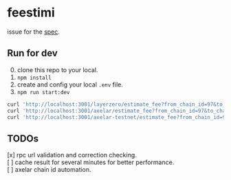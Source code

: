 # feestimi

issue for the [spec](https://github.com/darwinia-network/darwinia-msgport/issues/66).

## Run for dev

0. clone this repo to your local.
1. `npm install`
2. create and config your local `.env` file.
2. `npm run start:dev`

```bash
curl 'http://localhost:3001/layerzero/estimate_fee?from_chain_id=97&to_chain_id=1287&gas_limit=300000&payload=0x12345678'
curl 'http://localhost:3001/axelar/estimate_fee?from_chain_id=97&to_chain_id=1287&gas_limit=300000'
curl 'http://localhost:3001/axelar-testnet/estimate_fee?from_chain_id=97&to_chain_id=1287&gas_limit=300000'
```

## TODOs
[x] rpc url validation and correction checking.  
[ ] cache result for several minutes for better performance.  
[ ] axelar chain id automation.  
